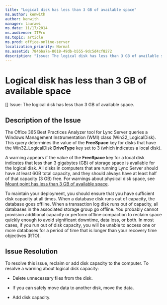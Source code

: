 ```yaml
---
title: "Logical disk has less than 3 GB of available space"
ms.author: kenwith
author: kenwith
manager: laurawi
ms.date: 11/17/2014
ms.audience: ITPro
ms.topic: article
ms.prod: office-online-server
localization_priority: Normal
ms.assetid: 784bba7a-8018-49db-b555-9dc5d4cf8272
description: "Issue: The logical disk has less than 3 GB of available space."
---
```


# Logical disk has less than 3 GB of available space
[]
Issue: The logical disk has less than 3 GB of available space.
  
## Description of the Issue

The Office 365 Best Practices Analyzer tool for Lync Server queries a Windows Management Instrumentation (WMI) class (Win32_LogicalDisk). This query determines the value of the **FreeSpace** key for disks that have the Win32_LogicalDisk **DriveType** key set to 3 (which indicates a local disk). 
  
A warning appears if the value of the **FreeSpace** key for a local disk indicates that less than 3 gigabytes (GB) of storage space is available for the logical disk. All disks in computers that are running Lync Server should have at least 6GB total capacity, and they should always have at least half of that capacity (3 GB) free. For warnings about physical disk space, see [Mount point has less than 3 GB of available space](mount-point-has-less-than-3-gb-of-available-space.md).
  
To maintain your deployment, you should ensure that you have sufficient disk capacity at all times. When a database disk runs out of capacity, the database goes offline. When a transaction log disk runs out of capacity, all databases in the associated storage group go offline. You probably cannot provision additional capacity or perform offline compaction to reclaim space quickly enough to avoid significant downtime, data loss, or both. In most cases, if you run out of disk capacity, you will be unable to access one or more databases for a period of time that is longer than your recovery time objectives (RTO).
  
## Issue Resolution

To resolve this issue, reclaim or add disk capacity to the computer. To resolve a warning about logical disk capacity:
  
- Delete unnecessary files from the disk.
    
- If you can safely move data to another disk, move the data.
    
- Add disk capacity.
    

